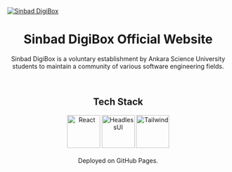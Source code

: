 <a href="https://sinbad.yunusemre.dev/">
  <img src="https://user-images.githubusercontent.com/42357900/218121661-21230916-e6d3-4cb4-b892-d2ae1db71f07.png" alt="Sinbad DigiBox" />
</a>
<h1 align="center">
  Sinbad DigiBox Official Website
</h1>
<p align="center">
  Sinbad DigiBox is a voluntary establishment by Ankara Science University students to maintain a community of
various software engineering fields.
</p>
<br/>
<div align="center">
  <h2>Tech Stack</h2>
  <img alt="React" src="https://user-images.githubusercontent.com/42357900/218828330-592fc93d-d58f-4c78-95dd-4c48967a1619.png" height="75" />
  <img alt="HeadlessUI" src="https://user-images.githubusercontent.com/42357900/219872947-7bc6ff55-b002-48f5-aa05-33d8d353c81f.png" height="75" />
  <img alt="Tailwind" src="https://user-images.githubusercontent.com/42357900/218828205-2228cc0e-8cdc-4f6a-9dd8-a5793dd8ffe9.svg" width="75" />
  <br/>
  <br/>
  Deployed on GitHub Pages.
</div>
